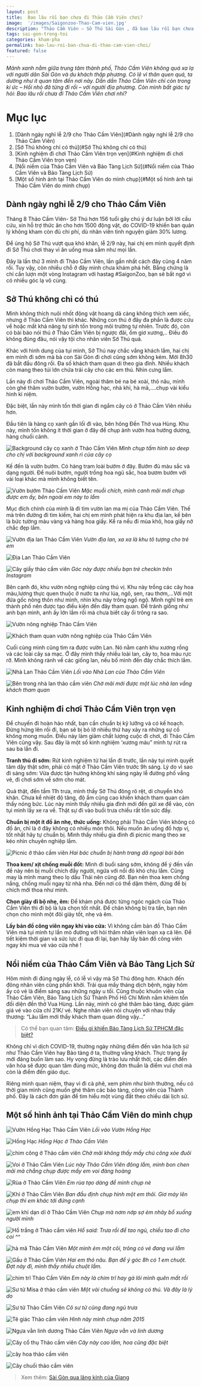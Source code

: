 ```yaml
---
layout: post
title:  Bao lâu rồi bạn chưa đi Thảo Cầm Viên chơi?
image:  '/images/Saigonzoo-Thao-Cam-vien.jpg'
description: "Thảo Cầm Viên – Sở Thú Sài Gòn , đã bao lâu rồi bạn chưa ghé chơi? Cùng Vệ Giang thăm điểm đến nổi tiếng này, tận hưởng không gian xanh cho một ngày nghỉ lễ thư thái."
tags: sai-gon-trong-toi
categories: kham-pha
permalink: bao-lau-roi-ban-chua-di-thao-cam-vien-choi/
featured: false
---
```

_Mảnh xanh nằm giữa trung tâm thành phố, Thảo Cầm Viên không quá xa lạ với người dân Sài Gòn và du khách thập phương. Có lẽ vì thân quen quá, ta dường như ít quan tâm đến nơi này. Dần dần Thảo Cầm Viên chỉ còn trong kí ức – Hồi nhỏ đã từng đi rồi – với người địa phương. Còn mình bất giác tự hỏi: Bao lâu rồi chưa đi Thảo Cầm Viên chơi nhỉ?_

# Mục lục
1. [Dành ngày nghỉ lễ 2/9 cho Thảo Cầm Viên](#Dành ngày nghỉ lễ 2/9 cho Thảo Cầm Viên)
2. [Sở Thú không chỉ có thú](#Sở Thú không chỉ có thú)
3. [Kinh nghiệm đi chơi Thảo Cầm Viên trọn vẹn](#Kinh nghiệm đi chơi Thảo Cầm Viên trọn vẹn)
4. [Nổi niềm của Thảo Cầm Viên và Bảo Tàng Lịch Sử](#Nổi niềm của Thảo Cầm Viên và Bảo Tàng Lịch Sử)
5. [Một số hình ảnh tại Thảo Cầm Viên do mình chụp](#Một số hình ảnh tại Thảo Cầm Viên do mình chụp)

## Dành ngày nghỉ lễ 2/9 cho Thảo Cầm Viên <a name="Dành ngày nghỉ lễ 2/9 cho Thảo Cầm Viên"></a>

Tháng 8 Thảo Cầm Viên- Sở Thú hơn 156 tuổi gây chú ý dư luận bởi lời cầu cứu, xin hỗ trợ thức ăn cho hơn 1500 động vật, do COVID-19 khiến ban quản lý không kham còn đủ chi phí, dù nhân viên tình nguyện giảm 30% lương. 

Để ủng hộ Sở Thú vượt qua khó khăn, lễ 2/9 này, hai chị em mình quyết định đi Sở Thú chơi thay vì ăn uống mua sắm như mọi lần.

Đây là lần thứ 3 mình đi Thảo Cầm Viên, lần gần nhất cách đây cũng 4 năm rồi. Tuy vậy, còn nhiều chỗ ở đây mình chưa khám phá hết. Bằng chứng là chỉ cần lượn một vòng Instagram với hastag #SaigonZoo, bạn sẽ bất ngờ vì có nhiều góc lạ vô cùng.

## Sở Thú không chỉ có thú <a name="Sở Thú không chỉ có thú"></a>

Mình không thích nuôi nhốt động vật hoang dã càng không thích xem xiếc, nhưng ở Thảo Cầm Viên thì khác. Những con thú ở đây đa phần là được cứu về hoặc mất khả năng tự sinh tồn trong môi trường tự nhiên. Trước đó, còn có bài báo nói thú ở Thảo Cầm Viên bị ngược đãi, ốm giơ xương,.. Điều đó không đúng đâu, nói vậy tội cho nhân viên Sở Thú quá.

Khác với hình dung của tụi mình, Sở Thú nay chắc vắng khách lắm, hai chị em mình đi sớm mà bà con Sài Gòn đi chơi cũng sớm không kém. Mới 8h30 đã bắt đầu đông rồi. Đa số khách tham quan di theo gia đình. Nhiều khách còn mang theo túi lớn chứa trái cây cho các em thú. Nhìn cưng lắm.

Lần này đi chơi Thảo Cầm Viên, ngoài thăm bé na bé xoài, thỏ nâu, mình còn ghé thăm vườn bướm, vườn Hồng hạc, nhà khỉ, hà mã,….chụp vài kiểu hình kỉ niệm. 

Đặc biệt, lần này mình tốn thời gian đi ngắm cây cỏ ở Thảo Cầm Viên nhiều hơn. 

Đầu tiên là hàng cọ xanh gần lối đi vào, bên hông Đền Thờ vua Hùng. Khu này, mình tốn không ít thời gian ở đây để chụp ảnh vườn hoa hướng dương, hàng chuối cảnh.

![Background cây cọ xanh ở Thảo Cầm Viên](/images/hang-co-gan-den-tho-vua-hung.JPG)
_Mình chụp tấm hình so deep cho chị với background xanh rì của cây cọ_

Kế đến là vườn bướm. Có hàng tram loài bướm ở đây. Bướm đủ màu sắc và dạng người. Để nuôi bướm, người trồng hoa ngũ sắc, hoa bươm bướm với vài loại khác mà mình không biết tên.

![Vườn bướm Thảo Cầm Viên](/images/vuon-buom-Thao-Cam-Vien.jpg)
_Mặc muỗi chích, mình canh mãi mới chụp được em ấy, bên ngoài em này to lắm_

Mục đích chính của mình là đi tìm vườn lan ma mị của Thảo Cầm Viên. Thế mà trên đường đi tìm kiếm, hai chị em mình phát hiện ra khu địa lan, kế bên là bức tường màu vàng và hàng hoa giấy. Kể ra nếu đi mùa khô, hoa giấy nở chắc đẹp lắm.

![Vườn địa lan Thảo Cầm Viên](/images/vuon-dia-lan-Thao-Cam-Vien.jpg)
_Vườn địa lan, xa xa là khu tô tượng cho trẻ em_

![Địa Lan Thảo Cầm Viên](/images/dia-lan-Thao-cam-vien.jpg)

![Cây giấy thảo cầm viên](/images/cay-giay-Thao-Cam-vien.jpg)
_Góc này được nhiều bạn trẻ checkin trên Instagram_

Bên cạnh đó, khu vườn nông nghiệp cũng thú vị. Khu này trồng các cây hoa màu,lương thực quen thuộc ở nước ta như lúa, ngô, sen, rau thơm,…Với một đứa gốc nông thôn như mình, nhìn khu này trông ngồ ngộ. Mình nghĩ trẻ em thành phố nên được tạo điều kiện đến đây tham quan. Để tránh giống như anh bạn mình, anh ấy lớn lắm rồi mà chưa biết cây ổi trông ra sao.

![Vườn nông nghiệp Thảo Cầm Viên](/images/vuon-nong-nghiep-thao-cam-vien.jpg)

![Khách tham quan vườn nông nghiệp của Thảo Cầm Viên](/images/vuon-nong-nghiep.jpg)

Cuối cùng mình cũng tìm ra được vườn Lan. Nó nằm cạnh khu xương rồng và các loài cây sa mạc. Ở đây mình thấy nhiều loài lan, cây to, hoa màu rực rỡ. Mình không rành về các giống lan, nếu bố mình đến đây chắc thích lắm. 

![Nhà Lan Thảo Cầm Viên](/images/nha-lan-thao-cam-vien.jpg)
_Lối vào Nhà Lan của Thảo Cầm Viên_

![Bên trong nhà lan thảo cầm viên](/images/Vegiang-nha-lan-Thao-Cam-Vien.JPG)
_Chờ mãi mới được một lúc nhà lan vắng khách tham quan_

## Kinh nghiệm đi chơi Thảo Cầm Viên trọn vẹn <a name="Kinh nghiệm đi chơi Thảo Cầm Viên trọn vẹn"></a>

Để chuyến đi  hoàn hảo nhất, bạn cần chuẩn bị kỹ lưỡng và có kế hoạch. Đừng hứng lên rồi đi, bạn sẽ bị bỏ lỡ nhiều thứ hay xảy ra những sự cố không mong muốn. Điều này làm giảm chất lượng cuộc đi chơi, đi Thảo Cầm Viên cũng vậy. Sau đây là một số kinh nghiệm ‘xương máu” mình tự rút ra sau ba lần đi. 

**Tranh thủ đi sớm:** Rút kinh nghiệm từ hai lần đi trước, lần này tụi mình quyết tâm dậy thật sớm, phải có mặt ở Thảo Cầm Viên trước 9h sáng. Lý do vì sao đi sáng sớm: Vừa được tận hưởng không khí sáng ngày lễ đường phố vắng vẻ, đi chơi sớm về sớm cho mát.

Quả thật, đến tầm 11h trưa, mình thấy Sở Thú đông rõ rệt, di chuyển khó khăn. Chưa kể nhiệt độ tăng, độ ẩm cũng cao khiến khách tham quan cảm thấy nóng bức. Lúc này mình thấy nhiều gia đình mới đến gửi xe để vào, còn tụi mình lấy xe ra về. Thật sự đi vào buổi trưa chiều rất tốn sức đấy.

**Chuẩn bị một ít đồ ăn nhẹ, thức uống:** Không phải Thảo Cầm Viên không có đồ ăn, chỉ là ở đây không có nhiều món thôi. Nếu muốn ăn uống đồ hợp vị, tốt nhất hãy tự chuẩn bị. Mình thấy nhiều gia đình đi picnic mang theo xe kéo nhìn chuyên nghiệp lắm.

![Picnic ở thảo cầm viên](/images/picnic-Thao-Cam-Vien.jpg)
_Hai bác chuẩn bị hành trang dã ngoại bài bản_

**Thoa kem/ xịt chống muỗi đốt:** Mình đi buổi sáng sớm, không để ý đến vấn đề này nên bị muỗi chích đầy người, ngứa với nổi đỏ khó chịu lắm. Cũng may là mình mang theo lọ dầu Thái nên cũng đỡ. Bạn nên thoa kem chống nắng, chống muỗi ngay từ nhà nha. Đến nơi có thể dặm thêm, đừng để bị chích mới thoa như mình.

**Chọn giày đi bộ nhẹ, êm:** Để khám phá được từng ngóc ngách của Thảo Cầm Viên thì đi bộ là lựa chọn tốt nhất. Để chân không bị tra tấn, bạn nên chọn cho mình một đôi giày tốt, nhẹ và êm. 

**Lấy bản đồ công viên ngay khi vào cửa:** Vì không cầm bản đồ Thảo Cầm Viên mà tụi mình tự lần mò đường với hỏi thăm nhân viên loạn xạ cả lên. Để tiết kiệm thời gian và sức lực đi qua đi lại, bạn hãy lấy bản đồ công viên ngay khi mua vé vào cửa nhé !

## Nổi niềm của Thảo Cầm Viên và Bảo Tàng Lịch Sử <a name="Nổi niềm của Thảo Cầm Viên và Bảo Tàng Lịch Sử"></a>

Hôm mình đi đúng ngày lễ, có lễ vì vậy mà Sở Thú đông hơn. Khách đến đông nhân viên cũng phấn khởi. Trải qua mấy tháng dịch bệnh, ngày hôm ấy có vẻ là điểm sáng sau những ngày u tối. Cũng thuộc khuôn viên của Thảo Cầm Viên, Bảo Tàng Lịch Sử Thành Phố Hồ Chí Minh nằm khiêm tốn đối diện đền thờ Vua Hùng. Lần này, mình có ghé thăm bảo tàng, được giảm giá vé vào cửa chỉ 21K/ vé. Nghe nhân viên nói chuyện với nhau thấy thương: “Lâu lắm mới thấy khách tham quan đông vậy…”

> Có thể bạn quan tâm: [Điều gì khiến Bảo Tàng Lịch Sử TPHCM đặc biệt?]( https://vegiang.com/dieu-gi-khien-bao-tang-lich-su-tp-hcm-dac-biet/)

Không chỉ vì dịch COVID-19, thường ngày những điểm đến văn hóa lịch sử như Thảo Cầm Viên hay Bảo tàng ở ta, thường vắng khách. Thực trạng ấy mới đáng buồn làm sao. Hy vọng đừng là trào lưu nhất thời, các điểm đến văn hóa sẽ được quan tâm đúng mức, không đơn thuần là điểm vui chơi mà còn là điểm đến giáo dục.

Riêng mình quan niệm, thay vì đi cà phê, xem phim như bình thường, nếu có thời gian mình cũng muốn ghé thăm các bảo tàng, công viên của Thành phố. Đây là cách đơn giản để tìm hiểu một vùng đất theo chiều dài lịch sử.

## Một số hình ảnh tại Thảo Cầm Viên do mình chụp <a name="Một số hình ảnh tại Thảo Cầm Viên do mình chụp"></a>

![Vườn Hồng Hạc Thảo Cầm Viên](/images/vuon-hong-hac-thao-cam-vien.jpg)
_Lối vào Vườn Hồng Hạc_

![Hồng Hạc](/images/hong-hac-Thao-cam-vien.jpg)
_Hồng Hạc ở Thảo Cầm Viên_

![chim công ở Thảo cầm viên](/images/chim-cong-Thao-Cam-Vien.jpg)
_Chờ mãi không thấy mấy chú công xòe đuôi_

![Voi ở Thảo Cầm Viên](/images/voi-Thao-Cam-Vien.jpg)
_Lúc này Thảo Cầm Viên đông lắm, mình bon chen mãi mà chẳng chụp được mấy em voi đàng hoàng_

![Rùa ở Thảo Cầm Viên](/images/rua-thao-cam-vien.jpg)
_Em rùa tạo dáng để mình chụp nè_

![Khỉ ở Thảo Cầm Viên](/images/khi-Thao-Cam-vien.jpg)
_Ban đầu định chụp hình một em thôi. Giơ máy lên chụp thì em khác tới đứng cạnh_

![em khỉ dạn dĩ ở Thảo Cầm Viên](/images/khi-dan-di-Thao-cam-vien.jpg)
_Chụp mà nơm nớp sợ ẻm nhảy bổ xuống người mình_

![Hổ trắng ở Thảo cầm viên](/images/ho-trang-thao-cam-vien.jpg)
_Hổ said: Trưa rồi để tao ngủ, chiều tao đi cho coi ^^_ 

![hà mã Thảo Cầm Viên](/images/ha-ma-Thao-Cam-Vien.jpg)
_Một mình ẻm một cõi, trông có vẻ đang vui lắm_

![Gấu ở Thảo Cầm Viên](/images/gau-Thao-Cam-vien.jpg)
_Hai em thỏ nâu. Bạn để ý góc 8h có 1 em chuột. Đợt này đi, mình thấy nhiều chuột lắm._

![chim trĩ Thảo Cầm Viên](/images/chim-tri-Thao-Cam-Vien.jpg)
_Em này là chim trĩ hay gà lôi mình quên mất rồi_

![Sư tử Misa ở thảo cầm viên](/images/Su-tu-misa-Thao-cam-vien.jpg)
_Một vài chuồng sẽ không có thú. Và đây là lý do_

![Sư tử Thảo Cầm Viên](/images/su-tu-Thao-Cam-Vien.jpg)
_Cô sư tử cũng đang ngủ trưa_

![Tê giác Thảo cầm viên](/images/te-giac-thao-Cam-vien.jpg)
_Hình này mình chụp năm 2015_

![Ngựa vằn linh dương Thảo Cầm Viên](/images/ngua-van-linh-duong-thao-cam-vien.jpg)
_Ngựa vằn và linh dương_

![Cây cổ thụ Thảo cầm viên](/images/cay-co-thu-Thao-Cam-vien.jpg)
_Cây này cao lắm, hoa cũng đặc biệt_

![cây hoa thảo cầm viên](/images/hoa-Thao-Cam-vien.jpg)

![Cây chuối thảo cầm viên](/images/cay-chuoi-Thao-Cam-Vien.jpg)

> Xem thêm: [Sài Gòn qua lăng kính của Giang](https://vegiang.com/tag/sai-gon-trong-toi)
